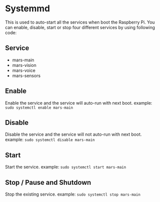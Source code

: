 <!--
Copyright (c) 2019 Elephant Robotics, Inc. All rights reserved.

Using this MarsAI source code is subject to the terms and conditions of Apache 2.0 License. Check LICENSE for more information
-->

# Systemmd

This is used to auto-start all the services when boot the Raspberry Pi. You can enable, disable, start or stop four different services by using following code:

## Service
 * mars-main
 * mars-vision
 * mars-voice
 * mars-sensors

## Enable
Enable the service and the service will auto-run with next boot.
example: `sudo systemctl enable mars-main ` 

## Disable
Disable the service and the service will not auto-run with next boot.
example: `sudo systemctl disable mars-main `

## Start
Start the service.
example: `sudo systemctl start mars-main `

## Stop / Pause and Shutdown
Stop the existing service.
example: `sudo systemctl stop mars-main `